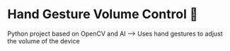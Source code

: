 # Hand Gesture Volume Control :bell:
Python project based on OpenCV and AI --> Uses hand gestures to adjust the volume of the device
